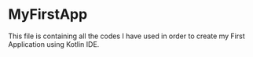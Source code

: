 # MyFirstApp
This file is containing all the codes I have used in order to create my First Application using Kotlin IDE.
